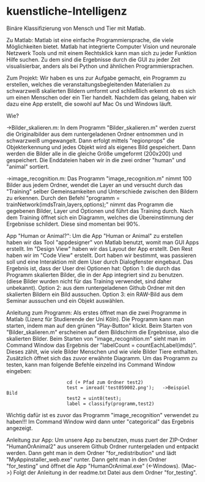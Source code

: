 # kuenstliche-Intelligenz

Binäre Klassifizierung von Mensch und Tier mit Matlab.

Zu Matlab:
Matlab ist eine einfache Programmiersprache, die viele Möglichkeiten bietet. Matlab hat integrierte Computer Vision und neuronale Netzwerk Tools und mit einem Rechtsklick kann man sich zu jeder Funktion Hilfe suchen. Zu dem sind die Ergebnisse durch die GUI zu jeder Zeit visualisierbar, anders als bei Python und ähnlichen Programmiersprachen. 

Zum Projekt:
Wir haben es uns zur Aufgabe gemacht, ein Programm zu erstellen, welches die veranstaltungsbegleitenden Materialien zu schwarzweiß skalierten Bildern umformt und schließlich erkennt ob es sich um einen Menschen oder ein Tier handelt. Nachdem das gelang, haben wir dazu eine App erstellt, die sowohl auf Mac Os und Windows läuft.

Wie? 

->Bilder_skalieren.m:
In dem Programm "Bilder_skalieren.m" werden zuerst die Originalbilder aus dem runtergeladenen Ordner entnommen und in schwarzweiß umgewangelt. Dann erfolgt mittels "regionprops" die Objekterkennung und jedes Objekt wird als eigenes Bild gespeichert. Dann werden die Bilder alle in die gleiche Größe umgeformt (200x200) und gespeichert. Die Enddateien haben wir in die zwei ordner "human" und "animal" sortiert. 

->image_recognition.m:
Das Programm "image_recognition.m" nimmt 100 Bilder aus jedem Ordner, wendet die Layer an und versucht durch das "Training" selber Gemeinsamkeiten und Unterschiede zwischen den Bildern zu erkennen. Durch den Befehl "programm = trainNetwork(imdsTrain,layers,options);" nimmt das Programm die gegebenen Bilder, Layer und Optionen und führt das Training durch. Nach dem Training öffnet sich ein Diagramm, welches die Übereinstimmung der Ergebnisse schildert. Diese sind momentan bei 90%. 

App "Human or Animal?":
Um die App "Human or Animal" zu erstellen haben wir das Tool "appdesigner" von Matlab benutzt, womit man GUI Apps erstellt. Im "Design View" haben wir das Layout der App erstellt. Den Rest haben wir im "Code View" erstellt. Dort haben wir bestimmt, was passieren soll und eine Interaktion mit dem User durch Dialogfenster eingebaut. Das Ergebnis ist, dass der User drei Optionen hat: 
Option 1: die durch das Programm skalierten Bilder, die in der App integriert sind zu benutzen. (diese Bilder wurden nicht für das Training verwendet, sind daher unbekannt).
Option 2: aus dem runtergeladenen Github Ordner mit den skalierten Bildern ein Bild aussuchen.
Option 3: ein RAW-Bild aus dem Seminar aussuchen und ein Objekt auswählen.

Anleitung zum Programm:
Als erstes öffnet man die zwei Programme in Matlab (Lizenz für Studierende der Uni Köln). Die Programm kann man starten, indem man auf den grünen "Play-Button" klickt. 
Beim Starten von "Bilder_skalieren.m" erscheinen auf dem Bildschirm die Ergebnisse, also die skalierten Bilder.
Beim Starten von "image_recognition.m" sieht man im Command Window das Ergebnis der "labelCount = countEachLabel(imds)". Dieses zählt, wie viele Bilder Menschen und wie viele Bilder Tiere enthalten. Zusätzlich öffnet sich das zuvor erwähnte Diagramm.
Um das Programm zu testen, kann man folgende Befehle einzelnd ins Command Window eingeben:
                          
                          cd (+ Pfad zum Ordner test2)  
                          test = imread('test059002.png');   ->Beispiel Bild
                          test2 = uint8(test);  
                          label = classify(programm,test2) 
                          
Wichtig dafür ist es zuvor das Programm "image_recognition" verwendet zu haben!!! 
Im Command Window wird dann unter "categorical" das Ergebnis angezeigt.

Anleitung zur App:
Um unsere App zu benutzen, muss zuert der ZIP-Ordner "HumanOrAnimal2" aus unserem Github Ordner runtergeladen und entpackt werden. Dann geht man in dem Ordner "for_redistribution" und lädt "MyAppinstaller_web.exe" runter. Dann geht man in den Ordner "for_testing" und öffnet die App "HumanOrAnimal.exe" (<-Windows). (Mac->) Folgt der Anleitung in der readme.txt Datei aus dem Ordner "for_testing".
